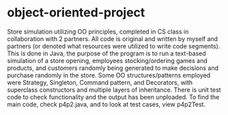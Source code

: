 # object-oriented-project
Store simulation utilizing OO principles, completed in CS class in collaboration with 2 partners. All code is original and written by myself and partners (or denoted what resources were utilized to write code segments). This is done in Java, the purpose of the program is to run a text-based simulation of a store opening, employees stocking/ordering games and products, and customers randomly being generated to make decisions and purchase randomly in the store. Some OO structures/patterns employed were Strategy, Singleton, Command pattern, and Decorators, with superclass constructors and multiple layers of inheritance. There is unit test code to check functionality and the output has been unploaded. To find the main code, check p4p2.java, and to look at test cases, view p4p2Test. 
